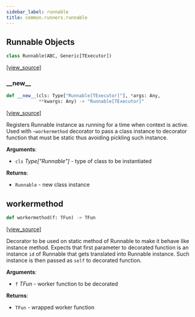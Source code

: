 ```yaml
---
sidebar_label: runnable
title: common.runners.runnable
---
```


## Runnable Objects

```python
class Runnable(ABC, Generic[TExecutor])
```

[[view_source]](https://github.com/dlt-hub/dlt/blob/e9c9ecfa8a644fdb516dd74aabca3bf75bafb154/dlt/common/runners/runnable.py#L14)

### \_\_new\_\_

```python
def __new__(cls: Type["Runnable[TExecutor]"], *args: Any,
            **kwargs: Any) -> "Runnable[TExecutor]"
```

[[view_source]](https://github.com/dlt-hub/dlt/blob/e9c9ecfa8a644fdb516dd74aabca3bf75bafb154/dlt/common/runners/runnable.py#L23)

Registers Runnable instance as running for a time when context is active.
Used with `~workermethod` decorator to pass a class instance to decorator function that must be static thus avoiding pickling such instance.

**Arguments**:

- `cls` _Type[&quot;Runnable&quot;]_ - type of class to be instantiated
  

**Returns**:

- `Runnable` - new class instance

## workermethod

```python
def workermethod(f: TFun) -> TFun
```

[[view_source]](https://github.com/dlt-hub/dlt/blob/e9c9ecfa8a644fdb516dd74aabca3bf75bafb154/dlt/common/runners/runnable.py#L44)

Decorator to be used on static method of Runnable to make it behave like instance method.
Expects that first parameter to decorated function is an instance `id` of Runnable that gets translated into Runnable instance.
Such instance is then passed as `self` to decorated function.

**Arguments**:

- `f` _TFun_ - worker function to be decorated
  

**Returns**:

- `TFun` - wrapped worker function

